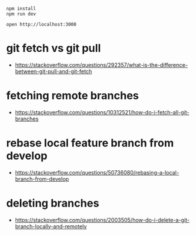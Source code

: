 ```
npm install
npm run dev
```

```
open http://localhost:3000
```

# git fetch vs git pull
- https://stackoverflow.com/questions/292357/what-is-the-difference-between-git-pull-and-git-fetch

# fetching remote branches
- https://stackoverflow.com/questions/10312521/how-do-i-fetch-all-git-branches

# rebase local feature branch from develop
- https://stackoverflow.com/questions/50736080/rebasing-a-local-branch-from-develop

# deleting branches
- https://stackoverflow.com/questions/2003505/how-do-i-delete-a-git-branch-locally-and-remotely
